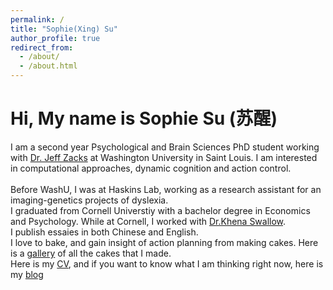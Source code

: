 ```yaml
---
permalink: /
title: "Sophie(Xing) Su"
author_profile: true
redirect_from: 
  - /about/
  - /about.html
---
```


Hi, My name is Sophie Su (苏醒)
======

I am a second year Psychological and Brain Sciences PhD student working with [Dr. Jeff Zacks](https://dcl.wustl.edu/people/jzacks/) at Washington University in Saint Louis. I am interested in computational approaches, dynamic cognition and action control.  <br/> <br/>
Before WashU, I was at Haskins Lab, working as a research assistant for an imaging-genetics projects of dyslexia. <br/>
I graduated from Cornell Universtiy with a bachelor degree in Economics and Psychology. While at Cornell, I worked with [Dr.Khena Swallow](https://psychology.cornell.edu/khena-m-swallow). <br/>
I publish essaies in both Chinese and English. <br/>
I love to bake, and gain insight of action planning from making cakes. Here is a [gallery](/blogs) of all the cakes that I made. <br/>
Here is my [CV](/files/Sophie_Su_CV_2022.pdf), and if you want to know what I am thinking right now, here is my [blog](/_portfolio) 


